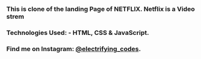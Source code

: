 ### This is clone of the landing Page of NETFLIX. Netflix is a Video strem

### Technologies Used: - HTML, CSS & JavaScript.

### Find me on Instagram: [@electrifying_codes][instagram].

[instagram]: https://www.instagram.com/electrifying_codes
